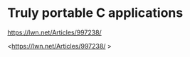 
# Truly portable C applications

<https://lwn.net/Articles/997238/>

<https://lwn.net/Articles/997238/ >


